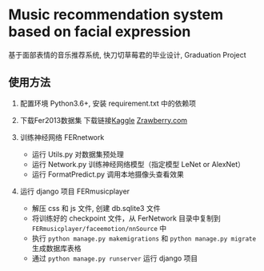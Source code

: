 # Music recommendation system based on facial expression
基于面部表情的音乐推荐系统, 快刀切草莓君的毕业设计, Graduation Project

## 使用方法
1. 配置环境 Python3.6+, 安装 requirement.txt 中的依赖项
2. 下载Fer2013数据集 下载链接[Kaggle](https://www.kaggle.com/deadskull7/fer2013) [Zrawberry.com](http://cloud.zrawberry.com/index.php/s/ngwt5QBiR4FMPEj)
3. 训练神经网络 FERnetwork
	- 运行 Utils.py 对数据集预处理
	- 运行 Network.py 训练神经网络模型（指定模型 LeNet or AlexNet）
	- 运行 FormatPredict.py 调用本地摄像头查看效果

4. 运行 django 项目 FERmusicplayer
	- 解压 css 和 js 文件, 创建 db.sqlite3 文件
	- 将训练好的 checkpoint 文件，从 FerNetwork 目录中复制到 `FERmusicplayer/faceemotion/nnSource` 中
	- 执行 `python manage.py makemigrations` 和 `python manage.py migrate` 生成数据库表格
	- 通过 `python manage.py runserver` 运行 django 项目
  
